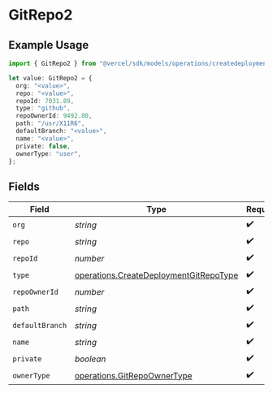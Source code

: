 # GitRepo2

## Example Usage

```typescript
import { GitRepo2 } from "@vercel/sdk/models/operations/createdeployment.js";

let value: GitRepo2 = {
  org: "<value>",
  repo: "<value>",
  repoId: 7031.89,
  type: "github",
  repoOwnerId: 9492.80,
  path: "/usr/X11R6",
  defaultBranch: "<value>",
  name: "<value>",
  private: false,
  ownerType: "user",
};
```

## Fields

| Field                                                                                            | Type                                                                                             | Required                                                                                         | Description                                                                                      |
| ------------------------------------------------------------------------------------------------ | ------------------------------------------------------------------------------------------------ | ------------------------------------------------------------------------------------------------ | ------------------------------------------------------------------------------------------------ |
| `org`                                                                                            | *string*                                                                                         | :heavy_check_mark:                                                                               | N/A                                                                                              |
| `repo`                                                                                           | *string*                                                                                         | :heavy_check_mark:                                                                               | N/A                                                                                              |
| `repoId`                                                                                         | *number*                                                                                         | :heavy_check_mark:                                                                               | N/A                                                                                              |
| `type`                                                                                           | [operations.CreateDeploymentGitRepoType](../../models/operations/createdeploymentgitrepotype.md) | :heavy_check_mark:                                                                               | N/A                                                                                              |
| `repoOwnerId`                                                                                    | *number*                                                                                         | :heavy_check_mark:                                                                               | N/A                                                                                              |
| `path`                                                                                           | *string*                                                                                         | :heavy_check_mark:                                                                               | N/A                                                                                              |
| `defaultBranch`                                                                                  | *string*                                                                                         | :heavy_check_mark:                                                                               | N/A                                                                                              |
| `name`                                                                                           | *string*                                                                                         | :heavy_check_mark:                                                                               | N/A                                                                                              |
| `private`                                                                                        | *boolean*                                                                                        | :heavy_check_mark:                                                                               | N/A                                                                                              |
| `ownerType`                                                                                      | [operations.GitRepoOwnerType](../../models/operations/gitrepoownertype.md)                       | :heavy_check_mark:                                                                               | N/A                                                                                              |
